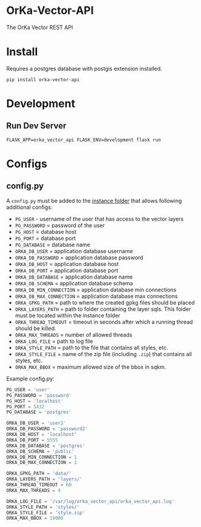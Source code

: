 # OrKa-Vector-API
The OrKa Vector REST API

# Install

Requires a postgres database with postgis extension installed.

```shell
pip install orka-vector-api
```

# Development


## Run Dev Server

```shell
FLASK_APP=orka_vector_api FLASK_ENV=development flask run
```

# Configs

## config.py

A `config.py` must be added to the [instance folder](https://flask.palletsprojects.com/en/1.1.x/config/#instance-folders)
that allows following additional configs:

- `PG_USER` - username of the user that has access to the vector layers
- `PG_PASSWORD` = password of the user
- `PG_HOST` = database host
- `PG_PORT` = database port
- `PG_DATABASE` = database name
- `ORKA_DB_USER` = application database username
- `ORKA_DB_PASSWORD` = application database password
- `ORKA_DB_HOST` = application database host
- `ORKA_DB_PORT` = application database port
- `ORKA_DB_DATABASE` = application database name
- `ORKA_DB_SCHEMA` = application database schema
- `ORKA_DB_MIN_CONNECTION` = application database min connections
- `ORKA_DB_MAX_CONNECTION` = application database max connections
- `ORKA_GPKG_PATH` = path to where the created gpkg files should be placed
- `ORKA_LAYERS_PATH` = path to folder containing the layer sqls. This folder must be located within the instance folder
- `ORKA_THREAD_TIMEOUT` = timeout in seconds after which a running thread should be killed.
- `ORKA_MAX_THREADS` = number of allowed threads
- `ORKA_LOG_FILE` = path to log file
- `ORKA_STYLE_PATH` = path to the file that contains all styles, etc.
- `ORKA_STYLE_FILE` = name of the zip file (including `.zip`) that contains all styles, etc.
- `ORKA_MAX_BBOX` = maximum allowed size of the bbox in sqkm.

Example config.py:

```python
PG_USER = 'user'
PG_PASSWORD = 'password'
PG_HOST = 'localhost'
PG_PORT = 5432
PG_DATABASE = 'postgres'

ORKA_DB_USER = 'user2'
ORKA_DB_PASSWORD = 'password2'
ORKA_DB_HOST = 'localhost'
ORKA_DB_PORT = 5555
ORKA_DB_DATABASE = 'postgres'
ORKA_DB_SCHEMA = 'public'
ORKA_DB_MIN_CONNECTION = 1
ORKA_DB_MAX_CONNECTION = 1

ORKA_GPKG_PATH = 'data/'
ORKA_LAYERS_PATH = 'layers/'
ORKA_THREAD_TIMEOUT = 60
ORKA_MAX_THREADS = 4

ORKA_LOG_FILE = '/var/log/orka_vector_api/orka_vector_api.log'
ORKA_STYLE_PATH = 'styles/'
ORKA_STYLE_FILE = 'style.zip'
ORKA_MAX_BBOX = 10000
```
